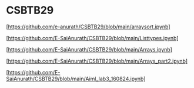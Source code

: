 # CSBTB29
[https://github.com/e-anurath/CSBTB29/blob/main/arraysort.ipynb]

[https://github.com/E-SaiAnurath/CSBTB29/blob/main/Listtypes.ipynb]

[https://github.com/E-SaiAnurath/CSBTB29/blob/main/Arrays.ipynb]


[https://github.com/E-SaiAnurath/CSBTB29/blob/main/Arrays_part2.ipynb]

[https://github.com/E-SaiAnurath/CSBTB29/blob/main/Aiml_lab3_160824.ipynb]
